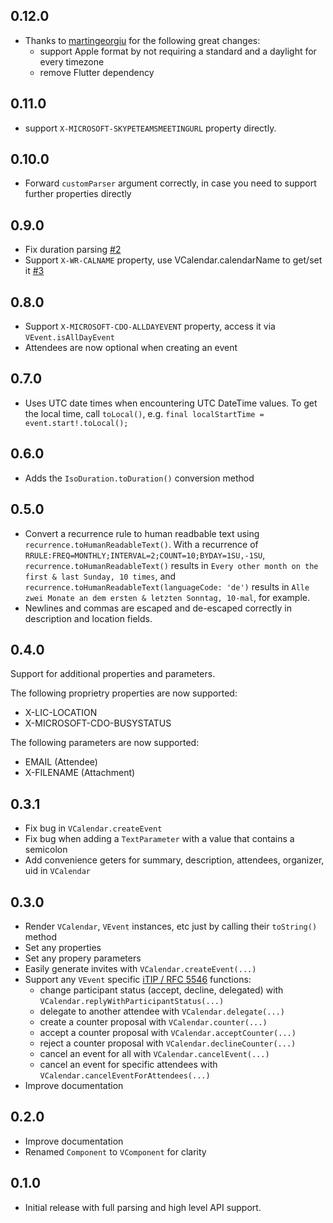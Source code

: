## 0.12.0
- Thanks to [martingeorgiu](https://github.com/martingeorgiu) for the following great changes:
  - support Apple format by not requiring a standard and a daylight for every timezone
  - remove Flutter dependency

## 0.11.0
- support `X-MICROSOFT-SKYPETEAMSMEETINGURL` property directly.

## 0.10.0
- Forward `customParser` argument correctly, in case you need to support further properties directly


## 0.9.0
- Fix duration parsing [#2](https://github.com/Enough-Software/enough_icalendar/issues/2)
- Support `X-WR-CALNAME` property, use VCalendar.calendarName to get/set it [#3](https://github.com/Enough-Software/enough_icalendar/issues/3)

## 0.8.0
- Support `X-MICROSOFT-CDO-ALLDAYEVENT` property, access it via `VEvent.isAllDayEvent`
- Attendees are now optional when creating an event

## 0.7.0
- Uses UTC date times when encountering UTC DateTime values. To get the local time, call `toLocal()`, e.g. `final localStartTime = event.start!.toLocal();`

## 0.6.0
- Adds the `IsoDuration.toDuration()` conversion method

## 0.5.0
- Convert a recurrence rule to human readbable text using `recurrence.toHumanReadableText()`.
  With a recurrence of `RRULE:FREQ=MONTHLY;INTERVAL=2;COUNT=10;BYDAY=1SU,-1SU`, `recurrence.toHumanReadableText()` results in 
  `Every other month on the first & last Sunday, 10 times`, and `recurrence.toHumanReadableText(languageCode: 'de')` results in 
  `Alle zwei Monate an dem ersten & letzten Sonntag, 10-mal`, for example.
- Newlines and commas are escaped and de-escaped correctly in description and location fields.


## 0.4.0
Support for additional properties and parameters.

The following proprietry properties are now supported:
- X-LIC-LOCATION
- X-MICROSOFT-CDO-BUSYSTATUS

The following parameters are now supported:
- EMAIL (Attendee)
- X-FILENAME (Attachment)

## 0.3.1
- Fix bug in `VCalendar.createEvent`
- Fix bug when adding a `TextParameter` with a value that contains a semicolon
- Add convenience geters for summary, description, attendees, organizer, uid in `VCalendar`


## 0.3.0
- Render `VCalendar`, `VEvent` instances, etc just by calling their `toString()` method
- Set any properties
- Set any propery parameters
- Easily generate invites with `VCalendar.createEvent(...)`
- Support any `VEvent` specific [iTIP / RFC 5546](https://datatracker.ietf.org/doc/html/rfc5546) functions:
    - change participant status (accept, decline, delegated) with `VCalendar.replyWithParticipantStatus(...)`
    - delegate to another attendee with `VCalendar.delegate(...)`
    - create a counter proposal with `VCalendar.counter(...)`
    - accept a counter proposal with `VCalendar.acceptCounter(...)`
    - reject a counter proposal with `VCalendar.declineCounter(...)`
    - cancel an event for all with `VCalendar.cancelEvent(...)`
    - cancel an event for specific attendees with `VCalendar.cancelEventForAttendees(...)`
- Improve documentation

## 0.2.0
- Improve documentation
- Renamed `Component` to `VComponent` for clarity

## 0.1.0

* Initial release with full parsing and high level API support.
